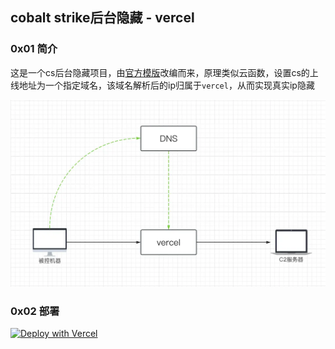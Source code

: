 ## cobalt strike后台隐藏 - vercel



### 0x01 简介

这是一个cs后台隐藏项目，由[官方模版](https://github.com/vercel/examples/tree/main/python/flask)改编而来，原理类似云函数，设置cs的上线地址为一个指定域名，该域名解析后的ip归属于`vercel`，从而实现真实ip隐藏

![ainrm@20230426182017](./tu/ainrm@20230426182017.webp)

### 0x02 部署

[![Deploy with Vercel](https://vercel.com/button)](https://vercel.com/new/clone?s=https://github.com/ainrm/vercel-cs&env=C2&repository-name=vercel-cs)
